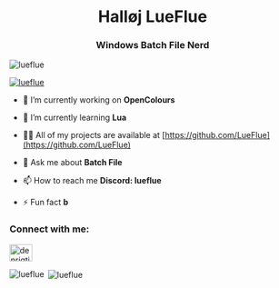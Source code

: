 <h1 align="center">Halløj LueFlue</h1>
<h3 align="center">Windows Batch File Nerd</h3>

<p align="left"> <img src="https://komarev.com/ghpvc/?username=lueflue&label=Profile%20views&color=0e75b6&style=flat" alt="lueflue" /> </p>

<p align="left"> <a href="https://github.com/ryo-ma/github-profile-trophy"><img src="https://github-profile-trophy.vercel.app/?username=lueflue" alt="lueflue" /></a> </p>

- 🔭 I’m currently working on **OpenColours**

- 🌱 I’m currently learning **Lua**

- 👨‍💻 All of my projects are available at [https://github.com/LueFlue](https://github.com/LueFlue)

- 💬 Ask me about **Batch File**

- 📫 How to reach me **Discord: lueflue**

- ⚡ Fun fact **b**

<h3 align="left">Connect with me:</h3>
<p align="left">
<a href="https://www.youtube.com/c/denrigtigeflue" target="blank"><img align="center" src="https://raw.githubusercontent.com/rahuldkjain/github-profile-readme-generator/master/src/images/icons/Social/youtube.svg" alt="denrigtigeflue" height="30" width="40" /></a>
</p>

<p><img align="left" src="https://github-readme-stats.vercel.app/api/top-langs?username=lueflue&show_icons=true&locale=en&layout=compact" alt="lueflue" /></p>

<p>&nbsp;<img align="center" src="https://github-readme-stats.vercel.app/api?username=lueflue&show_icons=true&locale=en" alt="lueflue" /></p>
